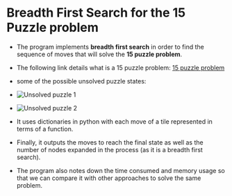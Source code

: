 # Breadth First Search for the 15 Puzzle problem



* The program implements **breadth first search** in order to find the sequence of moves that will solve the **15 puzzle problem**.

* The following link details what is a 15 puzzle problem: [15 puzzle problem](https://en.wikipedia.org/wiki/15_puzzle)
* some of the possible unsolved puzzle states:
* ![Unsolved puzzle 1](https://github.com/yashchitre03/breadth_first_search/blob/master/15puzzlebef.jpeg)
* ![Unsolved puzzle 2](https://github.com/yashchitre03/breadth_first_search/blob/master/15puzzleaft.jpeg)
* It uses dictionaries in python with each move of a tile represented in terms of a function.
* Finally, it outputs the moves to reach the final state as well as the number of nodes expanded in the process (as it is a breadth first search).
* The program also notes down the time consumed and memory usage so that we can compare it with other approaches to solve the same problem.
